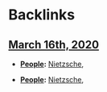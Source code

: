 
# Backlinks
## [March 16th, 2020](<March 16th, 2020.md>)
- **[People](<People.md>):** [Nietzsche](<Nietzsche.md>),

- **[People](<People.md>):** [Nietzsche](<Nietzsche.md>),

